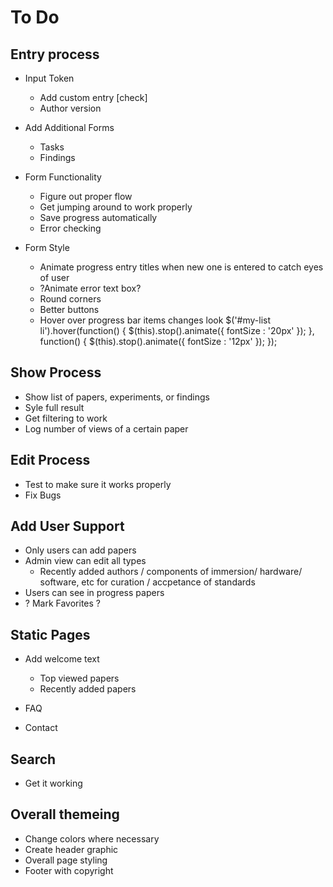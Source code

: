 # To Do #
## Entry process ##

* Input Token
  * Add custom entry [check]
  * Author version

* Add Additional Forms
  * Tasks
  * Findings

* Form Functionality
  * Figure out proper flow
  * Get jumping around to work properly
  * Save progress automatically
  * Error checking

* Form Style 
  * Animate progress entry titles when new one is entered to catch eyes of user
  * ?Animate error text box?
  * Round corners
  * Better buttons
  * Hover over progress bar items changes look 
      $('#my-list li').hover(function() {
          $(this).stop().animate({ fontSize : '20px' });
    },
    function() {
          $(this).stop().animate({ fontSize : '12px' });
    });


## Show Process ##

  * Show list of papers, experiments, or findings
  * Syle full result 
  * Get filtering to work
  * Log number of views of a certain paper

## Edit Process ##
  
  * Test to make sure it works properly
  * Fix Bugs

## Add User Support ##

  * Only users can add papers
  * Admin view can edit all types
    * Recently added authors / components of immersion/ hardware/ software, etc for curation / accpetance of standards
  * Users can see in progress papers
  * ? Mark Favorites ?

## Static Pages  ##

  * Add welcome text
    * Top viewed papers
    * Recently added papers

  * FAQ
  * Contact

## Search ##
  
  * Get it working

## Overall themeing ##

  * Change colors where necessary
  * Create header graphic
  * Overall page styling
  * Footer with copyright

